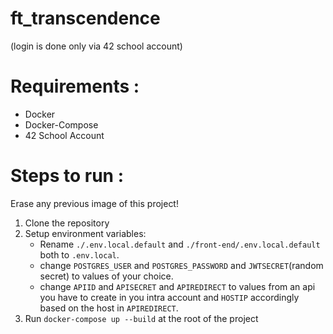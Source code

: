 # ft_transcendence

(login is done only via 42 school account)

# Requirements :
 - Docker
 - Docker-Compose
 - 42 School Account

# Steps to run :
  Erase any previous image of this project!

1. Clone the repository
2. Setup environment variables:
    - Rename `./.env.local.default` and `./front-end/.env.local.default` both to `.env.local`.
    - change `POSTGRES_USER` and `POSTGRES_PASSWORD` and `JWTSECRET`(random secret) to values of your choice.
    - change `APIID` and `APISECRET` and `APIREDIRECT` to values from an api you have to create in you intra account and `HOSTIP` accordingly based on the host in `APIREDIRECT`.
4. Run `docker-compose up --build` at the root of the project
